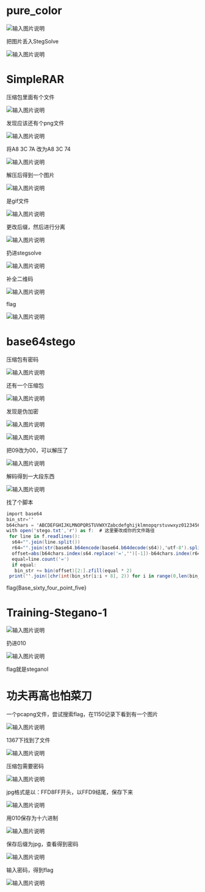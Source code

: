 # pure_color

![输入图片说明](image/bb85f91ef606479a9daedbe397c2d8f1.png)

把图片丢入StegSolve

![输入图片说明](image/2bc18f5736f94468a7447cb2bd31e08e.png)

# SimpleRAR

压缩包里面有个文件

![输入图片说明](image/e31eba9e2d314bb29c74e75f3bfeed64.png)

发现应该还有个png文件

![输入图片说明](image/86a32172e461484f99cf3b88b8730ff6.png)

将A8 3C 7A 改为A8 3C 74

![输入图片说明](image/b6e4e1497eb744d096edede72aae9da5.png)

解压后得到一个图片

![输入图片说明](image/c289ebfc6f874d218ad91fc558e22e20.png)

是gif文件

![输入图片说明](image/086dca7b4953406581d90b03a54212c0.png)

更改后缀，然后进行分离

![输入图片说明](image/1e16802e66954210af84054c5cd56c64.png)

扔进stegsolve

![输入图片说明](image/2a56f6711ddc44d89bfa885fe02c3819.png)

补全二维码

![输入图片说明](image/dd5cb0ca2e3d4bfda117e49561b2c112.png)

flag

![输入图片说明](image/7a8a27e446c3449f868a88d0a811c8cf.png)

# base64stego

压缩包有密码

![输入图片说明](image/9b556932adc342caa6f13366482813eb.png)

还有一个压缩包

![输入图片说明](image/a108ce48c4374af19e57d21d620d90bc.png)

发现是伪加密

![输入图片说明](image/b11ef88563d546f589566b02bbf4742b.png)

![输入图片说明](image/d3bb9a1d91954707a1f1ec2c67cd5b9c.png)

把09改为00，可以解压了

![输入图片说明](image/4b2804aa25ec47aab4f6b7d5f683c7db.png)

解码得到一大段东西

![输入图片说明](image/2f5343ee355e4ecb9417be43099d1080.png)

找了个脚本

```csharp
import base64
bin_str=''
b64chars = 'ABCDEFGHIJKLMNOPQRSTUVWXYZabcdefghijklmnopqrstuvwxyz0123456789+/'
with open('stego.txt','r') as f:  # 这里要改成你的文件路径
 for line in f.readlines():
  s64="".join(line.split())
  r64="".join(str(base64.b64encode(base64.b64decode(s64)),'utf-8').split())
  offset=abs(b64chars.index(s64.replace('=','')[-1])-b64chars.index(r64.replace('=', '')[-1]))
  equal=line.count('=')
  if equal:
   bin_str += bin(offset)[2:].zfill(equal * 2)
 print(''.join([chr(int(bin_str[i:i + 8], 2)) for i in range(0,len(bin_str),8)]))
```

flag{Base_sixty_four_point_five}

# Training-Stegano-1

![输入图片说明](image/18782d4558bf432e8fefebda999655ce.png)

扔进010

![输入图片说明](image/286dd5fb29a54d0bb5b645848a1f99e2.png)

flag就是steganoI

# 功夫再高也怕菜刀

一个pcapng文件，尝试搜索flag，在1150记录下看到有一个图片

![输入图片说明](image/7dc19a0d40d549a485854c7c1f5921c6.png)

1367下找到了文件

![输入图片说明](image/424434f773e04c898b969cddaf80bd73.png)

压缩包需要密码

![输入图片说明](image/77a71959d52f494d9c90dae6e9d12d6f.png)

jpg格式是以：FFD8FF开头，以FFD9结尾，保存下来

![输入图片说明](image/5537f0427bf34f4b9d8981417302abe8.png)

用010保存为十六进制

![输入图片说明](image/411716f1ee11479fa8938a1d0bf8e33c.png)

保存后缀为jpg，查看得到密码

![输入图片说明](image/7e781e93bbd14876b23070d73c9caca7.png)

输入密码，得到flag

![输入图片说明](image/c3a757d3ec9b49db948fd8727fd431ab.png)
